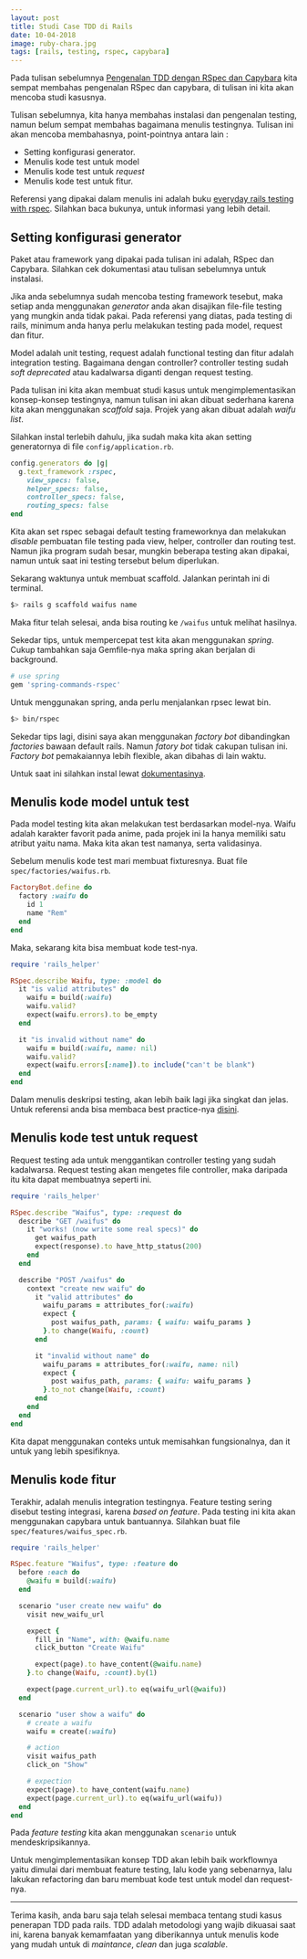 ```yaml
---
layout: post
title: Studi Case TDD di Rails
date: 10-04-2018
image: ruby-chara.jpg
tags: [rails, testing, rspec, capybara]
---
```


Pada tulisan sebelumnya [Pengenalan TDD dengan RSpec dan Capybara](https://philiplambok.github.io/2018/01/29/pengenalan-tdd.html) kita sempat membahas pengenalan RSpec dan capybara, di tulisan ini kita akan mencoba studi kasusnya.

Tulisan sebelumnya, kita hanya membahas instalasi dan pengenalan testing, namun belum sempat membahas bagaimana menulis testingnya. Tulisan ini akan mencoba membahasnya, point-pointnya antara lain :

- Setting konfigurasi generator.
- Menulis kode test untuk model
- Menulis kode test untuk *request*
- Menulis kode test untuk fitur.

Referensi yang dipakai dalam menulis ini adalah buku [everyday rails testing with rspec](https://leanpub.com/everydayrailsrspec). Silahkan baca bukunya, untuk informasi yang lebih detail.

## Setting konfigurasi generator
Paket atau framework yang dipakai pada tulisan ini adalah, RSpec dan Capybara. Silahkan cek dokumentasi atau tulisan sebelumnya untuk instalasi.

Jika anda sebelumnya sudah mencoba testing framework tesebut, maka setiap anda menggunakan *generator* anda akan disajikan file-file testing yang mungkin anda tidak pakai. Pada referensi yang diatas, pada testing di rails, minimum anda hanya perlu melakukan testing pada model, request dan fitur.

Model adalah unit testing, request adalah functional testing dan fitur adalah integration testing. Bagaimana dengan controller? controller testing sudah *soft deprecated* atau kadalwarsa diganti dengan request testing.

Pada tulisan ini kita akan membuat studi kasus untuk mengimplementasikan konsep-konsep testingnya, namun tulisan ini akan dibuat sederhana karena kita akan menggunakan *scaffold* saja. Projek yang akan dibuat adalah *waifu list*.

Silahkan instal terlebih dahulu, jika sudah maka kita akan setting generatornya di file `config/application.rb`.

```rb
config.generators do |g|
  g.text_framework :rspec,
    view_specs: false,
    helper_specs: false,
    controller_specs: false,
    routing_specs: false
end
```

Kita akan set rspec sebagai default testing frameworknya dan melakukan *disable* pembuatan file testing pada view, helper, controller dan routing test. Namun jika program sudah besar, mungkin beberapa testing akan dipakai, namun untuk saat ini testing tersebut belum diperlukan.

Sekarang waktunya untuk membuat scaffold. Jalankan perintah ini di terminal.

```bash
$> rails g scaffold waifus name
```

Maka fitur telah selesai, anda bisa routing ke `/waifus` untuk melihat hasilnya.

Sekedar tips, untuk mempercepat test kita akan menggunakan *spring*. Cukup tambahkan saja Gemfile-nya maka spring akan berjalan di background.

```rb
# use spring
gem 'spring-commands-rspec'
```

Untuk menggunakan spring, anda perlu menjalankan rpsec lewat bin.

```bash
$> bin/rspec
```

Sekedar tips lagi, disini saya akan menggunakan *factory bot* dibandingkan *factories* bawaan default rails. Namun *fatory bot* tidak cakupan tulisan ini. *Factory bot* pemakaiannya lebih flexible, akan dibahas di lain waktu.

Untuk saat ini silahkan instal lewat [dokumentasinya](https://github.com/thoughtbot/factory_bot).

## Menulis kode model untuk test

Pada model testing kita akan melakukan test berdasarkan model-nya. Waifu adalah karakter favorit pada anime, pada projek ini Ia hanya memiliki satu atribut yaitu nama. Maka kita akan test namanya, serta validasinya.

Sebelum menulis kode test mari membuat fixturesnya. Buat file `spec/factories/waifus.rb`.

```rb
FactoryBot.define do
  factory :waifu do
    id 1
    name "Rem"
  end
end
```

Maka, sekarang kita bisa membuat kode test-nya.

```rb
require 'rails_helper'

RSpec.describe Waifu, type: :model do
  it "is valid attributes" do
    waifu = build(:waifu)
    waifu.valid?
    expect(waifu.errors).to be_empty
  end

  it "is invalid without name" do
    waifu = build(:waifu, name: nil)
    waifu.valid?
    expect(waifu.errors[:name]).to include("can't be blank")
  end
end
```

Dalam menulis deskripsi testing, akan lebih baik lagi jika singkat dan jelas. Untuk referensi anda bisa membaca best practice-nya [disini](http://www.betterspecs.org/).


## Menulis kode test untuk request

Request testing ada untuk menggantikan controller testing yang sudah kadalwarsa. Request testing akan mengetes file controller, maka daripada itu kita dapat membuatnya seperti ini.

```rb
require 'rails_helper'

RSpec.describe "Waifus", type: :request do
  describe "GET /waifus" do
    it "works! (now write some real specs)" do
      get waifus_path
      expect(response).to have_http_status(200)
    end
  end

  describe "POST /waifus" do
    context "create new waifu" do
      it "valid attributes" do
        waifu_params = attributes_for(:waifu)
        expect {
          post waifus_path, params: { waifu: waifu_params }
        }.to change(Waifu, :count)
      end

      it "invalid without name" do
        waifu_params = attributes_for(:waifu, name: nil)
        expect {
          post waifus_path, params: { waifu: waifu_params }
        }.to_not change(Waifu, :count)
      end
    end
  end
end
```

Kita dapat menggunakan conteks untuk memisahkan fungsionalnya, dan it untuk yang lebih spesifiknya.

## Menulis kode fitur
Terakhir, adalah menulis integration testingnya. Feature testing sering disebut testing integrasi, karena *based on feature*. Pada testing ini kita akan menggunakan capybara untuk bantuannya. Silahkan buat file `spec/features/waifus_spec.rb`.

```rb
require 'rails_helper'

RSpec.feature "Waifus", type: :feature do
  before :each do
    @waifu = build(:waifu)
  end

  scenario "user create new waifu" do
    visit new_waifu_url

    expect {
      fill_in "Name", with: @waifu.name
      click_button "Create Waifu"

      expect(page).to have_content(@waifu.name)
    }.to change(Waifu, :count).by(1)

    expect(page.current_url).to eq(waifu_url(@waifu))
  end

  scenario "user show a waifu" do
    # create a waifu
    waifu = create(:waifu)

    # action
    visit waifus_path
    click_on "Show"

    # expection
    expect(page).to have_content(waifu.name)
    expect(page.current_url).to eq(waifu_url(waifu))
  end
end
```

Pada *feature testing* kita akan menggunakan `scenario` untuk mendeskripsikannya.

Untuk mengimplementasikan konsep TDD akan lebih baik workflownya yaitu dimulai dari membuat feature testing, lalu kode yang sebenarnya, lalu lakukan refactoring dan baru membuat kode test untuk model dan request-nya.

----
Terima kasih, anda baru saja telah selesai membaca tentang studi kasus penerapan TDD pada rails. TDD adalah metodologi yang wajib dikuasai saat ini, karena banyak kemamfaatan yang diberikannya untuk menulis kode yang mudah untuk di *maintance*, *clean* dan juga *scalable*.